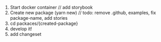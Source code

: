 1. Start docker container // add storybook
2. Create new package (yarn new) // todo: remove .github, examples, fix package-name, add stories
3. cd packaces/{created-package}
4. develop it!
5. add changeset
